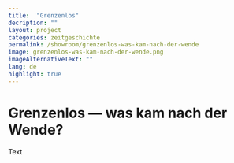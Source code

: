 ```yaml
---
title:  "Grenzenlos"
decription: ""
layout: project
categories: zeitgeschichte
permalink: /showroom/grenzenlos-was-kam-nach-der-wende
image: grenzenlos-was-kam-nach-der-wende.png
imageAlternativeText: ""
lang: de
highlight: true
---
```


# Grenzenlos — was kam nach der Wende?

Text